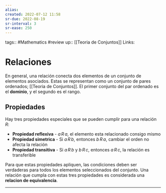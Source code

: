 ```yaml
---
alias:
created: 2022-07-12 11:58
sr-due: 2022-08-19
sr-interval: 3
sr-ease: 250
---
```

tags:: #Mathematics #review
up:: [[Teoria de Conjuntos]]
Links: 
# Relaciones
En general, una relación conecta dos elementos de un conjunto de elementos asociados. Estas se representan como un conjunto de pares ordenados; [[Teoria de Conjuntos]]. El primer conjunto del par ordenado es el **dominio**, y el segundo es el rango.

## Propiedades
Hay tres propiedades especiales que se pueden cumplir para una relación $R$:
- **Propiedad reflexiva** - $a\,R\,a$, el elemento esta relacionado consigo mismo
- **Propiedad simetrica** - Si $a\,R\,b$, entonces $b\,R\,a$, cambiar el orden no afecta la relación
- **Propiedad transitiva** - Si $a\,R\,b$ y $b\,R\,c$, entonces $a\,R\,c$, la relación es transferible

Para que estas propiedades apliquen, las condiciones deben ser verdaderas para todos los elementos seleccionados del conjunto. Una relación que cumpla con estas tres propiedades es considerada una **relacion de equivalencia**.

---